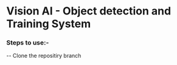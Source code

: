 # Vision AI - Object detection and Training System


### Steps to use:-
-- Clone the repositiry branch  

